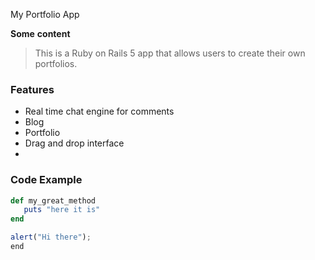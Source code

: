 My Portfolio App

__Some__ **content**

> This is a Ruby  on Rails 5 app that allows users to create their own portfolios.

### Features
- Real time chat engine for comments
- Blog
- Portfolio
- Drag and drop interface
- 
### Code Example
 ```ruby
 def my_great_method
    puts "here it is"
 end
 ```
 
 ```javascript
alert("Hi there");
end
```